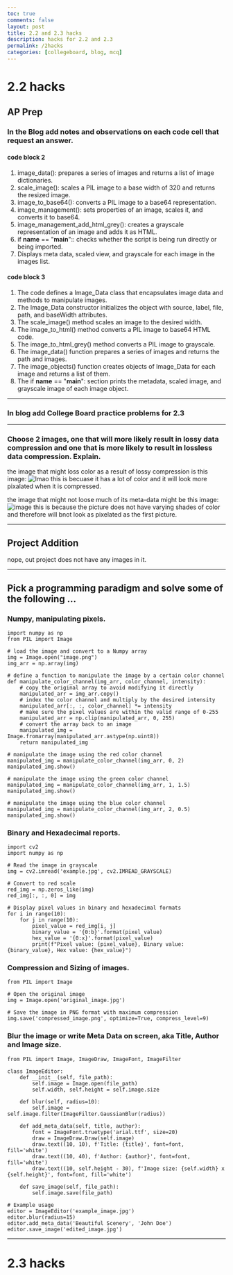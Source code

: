 ```yaml
---
toc: true
comments: false
layout: post
title: 2.2 and 2.3 hacks
description: hacks for 2.2 and 2.3
permalink: /2hacks
categories: [collegeboard, blog, mcq] 
---
```


# 2.2 hacks

## AP Prep


###  In the Blog add notes and observations on each code cell that request an answer.

#### code block 2

1. image_data(): prepares a series of images and returns a list of image dictionaries.
2. scale_image(): scales a PIL image to a base width of 320 and returns the resized image.
3. image_to_base64(): converts a PIL image to a base64 representation.
4. image_management(): sets properties of an image, scales it, and converts it to base64.
5. image_management_add_html_grey(): creates a grayscale representation of an image and adds it as HTML.
6. if __name__ == "__main__":: checks whether the script is being run directly or being imported.
7. Displays meta data, scaled view, and grayscale for each image in the images list.

#### code block 3

1. The code defines a Image_Data class that encapsulates image data and methods to manipulate images.
2. The Image_Data constructor initializes the object with source, label, file, path, and baseWidth attributes.
3. The scale_image() method scales an image to the desired width.
4. The image_to_html() method converts a PIL image to base64 HTML code.
5. The image_to_html_grey() method converts a PIL image to grayscale.
6. The image_data() function prepares a series of images and returns the path and images.
7. The image_objects() function creates objects of Image_Data for each image and returns a list of them.
8. The if __name__ == "__main__": section prints the metadata, scaled image, and grayscale image of each image object.

---

### In blog add College Board practice problems for 2.3

---

### Choose 2 images, one that will more likely result in lossy data compression and one that is more likely to result in lossless data compression. Explain.

the image that might loss color as a result of lossy compression is this image: 
![lmao](https://w7.pngwing.com/pngs/430/586/png-transparent-thumbs-up-smiley-face-emoji-happy-smiley-face-thumb-positive.png)
this is becuase it has a lot of color and it will look more pixalated when it is compressed.

the image that might not loose much of its meta-data might be this image: 
![image](https://res.cloudinary.com/dzdgpwtox/image/upload/w_600,c_scale/v1657201570/designer-tool-uploads/bucket_7724/1657201348960.png)
this is because the picture does not have varying shades of color and therefore will bnot look as pixelated as the first picture. 

--- 

## Project Addition

nope, out project does not have any images in it. 

---

## Pick a programming paradigm and solve some of the following ...


### Numpy, manipulating pixels.
```
import numpy as np
from PIL import Image

# load the image and convert to a Numpy array
img = Image.open("image.png")
img_arr = np.array(img)

# define a function to manipulate the image by a certain color channel
def manipulate_color_channel(img_arr, color_channel, intensity):
    # copy the original array to avoid modifying it directly
    manipulated_arr = img_arr.copy()
    # index the color channel and multiply by the desired intensity
    manipulated_arr[:, :, color_channel] *= intensity
    # make sure the pixel values are within the valid range of 0-255
    manipulated_arr = np.clip(manipulated_arr, 0, 255)
    # convert the array back to an image
    manipulated_img = Image.fromarray(manipulated_arr.astype(np.uint8))
    return manipulated_img

# manipulate the image using the red color channel
manipulated_img = manipulate_color_channel(img_arr, 0, 2)
manipulated_img.show()

# manipulate the image using the green color channel
manipulated_img = manipulate_color_channel(img_arr, 1, 1.5)
manipulated_img.show()

# manipulate the image using the blue color channel
manipulated_img = manipulate_color_channel(img_arr, 2, 0.5)
manipulated_img.show()
```

### Binary and Hexadecimal reports.

```
import cv2
import numpy as np

# Read the image in grayscale
img = cv2.imread('example.jpg', cv2.IMREAD_GRAYSCALE)

# Convert to red scale
red_img = np.zeros_like(img)
red_img[:, :, 0] = img

# Display pixel values in binary and hexadecimal formats
for i in range(10):
    for j in range(10):
        pixel_value = red_img[i, j]
        binary_value = '{0:b}'.format(pixel_value)
        hex_value = '{0:x}'.format(pixel_value)
        print(f"Pixel value: {pixel_value}, Binary value: {binary_value}, Hex value: {hex_value}")
```

### Compression and Sizing of images.

```
from PIL import Image

# Open the original image
img = Image.open('original_image.jpg')

# Save the image in PNG format with maximum compression
img.save('compressed_image.png', optimize=True, compress_level=9)
```

### Blur the image or write Meta Data on screen, aka Title, Author and Image size.

```
from PIL import Image, ImageDraw, ImageFont, ImageFilter

class ImageEditor:
    def __init__(self, file_path):
        self.image = Image.open(file_path)
        self.width, self.height = self.image.size

    def blur(self, radius=10):
        self.image = self.image.filter(ImageFilter.GaussianBlur(radius))

    def add_meta_data(self, title, author):
        font = ImageFont.truetype('arial.ttf', size=20)
        draw = ImageDraw.Draw(self.image)
        draw.text((10, 10), f'Title: {title}', font=font, fill='white')
        draw.text((10, 40), f'Author: {author}', font=font, fill='white')
        draw.text((10, self.height - 30), f'Image size: {self.width} x {self.height}', font=font, fill='white')

    def save_image(self, file_path):
        self.image.save(file_path)

# Example usage
editor = ImageEditor('example_image.jpg')
editor.blur(radius=15)
editor.add_meta_data('Beautiful Scenery', 'John Doe')
editor.save_image('edited_image.jpg')
```
---

# 2.3 hacks
 